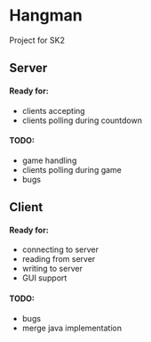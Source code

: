 # Hangman
Project for SK2

## Server
#### Ready for:
- clients accepting
- clients polling during countdown
#### TODO:
- game handling
- clients polling during game
- bugs

## Client
#### Ready for:
- connecting to server
- reading from server
- writing to server
- GUI support
#### TODO:
- bugs
- merge java implementation